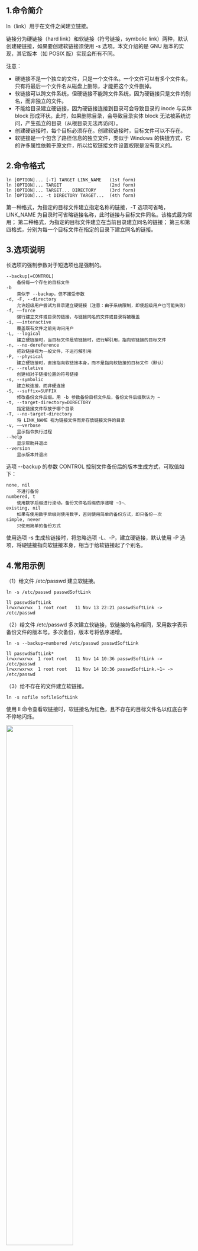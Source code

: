 ## 1.命令简介
ln（link）用于在文件之间建立链接。

链接分为硬链接（hard link）和软链接（符号链接，symbolic link）两种，默认创建硬链接，如果要创建软链接须使用 -s 选项。本文介绍的是 GNU 版本的实现，其它版本（如 POSIX 版）实现会所有不同。

注意：
- 硬链接不是一个独立的文件，只是一个文件名。一个文件可以有多个文件名，只有将最后一个文件名从磁盘上删除，才能把这个文件删掉。
- 软链接可以跨文件系统，但硬链接不能跨文件系统，因为硬链接只是文件的别名，而非独立的文件。
- 不能给目录建立硬链接，因为硬链接连接到目录可会导致目录的 inode 与实体 block 形成环状。此时，如果删除目录，会导致目录实体 block 无法被系统访问，产生孤立的目录（从根目录无法再访问）。
- 创建硬链接时，每个目标必须存在。创建软链接时，目标文件可以不存在。
- 软链接是一个包含了路径信息的独立文件，类似于 Windows 的快捷方式，它的许多属性依赖于原文件，所以给软链接文件设置权限是没有意义的。

## 2.命令格式
```shell
ln [OPTION]... [-T] TARGET LINK_NAME   (1st form)
ln [OPTION]... TARGET                  (2nd form)
ln [OPTION]... TARGET... DIRECTORY     (3rd form)
ln [OPTION]... -t DIRECTORY TARGET...  (4th form)
```
第一种格式，为指定的目标文件建立指定名称的链接，-T 选项可省略，LINK_NAME 为目录时可省略链接名称，此时链接与目标文件同名。该格式最为常用；
第二种格式，为指定的目标文件建立在当前目录建立同名的链接；
第三和第四格式，分别为每一个目标文件在指定的目录下建立同名的链接。

## 3.选项说明
长选项的强制参数对于短选项也是强制的。
```
--backup[=CONTROL]
	备份每一个存在的目标文件
-b
	类似于 --backup，但不接受参数
-d, -F, --directory
	允许超级用户尝试为目录建立硬链接（注意：由于系统限制，即使超级用户也可能失败）
-f, ——force
	强行建立文件或目录的链接，与链接同名的文件或目录将被覆盖
-i, ——interactive
	覆盖既有文件之前先询问用户
-L, --logical
	建立硬链接时，当目标文件是软链接时，进行解引用，指向软链接的目标文件
-n, --no-dereference
	把软链接视为一般文件，不进行解引用
-P, --physical
	建立硬链接时，直接指向软链接本身，而不是指向软链接的目标文件（默认）
-r, --relative
	创建相对于链接位置的符号链接
-s, --symbolic
	建立软连接，而非硬连接
-S, --suffix=SUFFIX
	修改备份文件后缀。用 -b 参数备份目标文件后，备份文件后缀默认为 ~
-t, --target-directory=DIRECTORY
	指定链接文件存放于哪个目录
-T, --no-target-directory
	将 LINK_NAME 视为链接文件而非存放链接文件的目录
-v, ——verbose
	显示指令执行过程
--help
	显示帮助并退出
--version
	显示版本并退出
```
选项 --backup 的参数 CONTROL 控制文件备份后的版本生成方式，可取值如下：
```
none, nil
	不进行备份
numbered, t
	使用数字后缀进行滚动。备份文件名后缀依序递增 ~1~、
existing, nil
	如果有使用数字后缀则使用数字，否则使用简单的备份方式，即只备份一次
simple, never
	只使用简单的备份方式
```
使用选项 -s 生成软链接时，将忽略选项 -L、-P，建立硬链接，默认使用 -P 选项，将硬链接指向软链接本身，相当于给软链接起了个别名。

## 4.常用示例
（1）给文件 /etc/passwd 建立软链接。
```shell
ln -s /etc/passwd passwdSoftLink

ll passwdSoftLink
lrwxrwxrwx  1 root root   11 Nov 13 22:21 passwdSoftLink -> /etc/passwd
```

（2）给文件 /etc/passwd 多次建立软链接，软链接的名称相同，采用数字表示备份文件的版本号。多次备份，版本号将依序递增。
```shell
ln -s --backup=numbered /etc/passwd passwdSoftLink

ll passwdSoftLink*
lrwxrwxrwx  1 root root   11 Nov 14 10:36 passwdSoftLink -> /etc/passwd
lrwxrwxrwx  1 root root   11 Nov 14 10:36 passwdSoftLink.~1~ -> /etc/passwd
```

（3）给不存在的文件建立软链接。
```shell
ln -s nofile nofileSoftLink
```
使用 ll 命令查看软链接时，软链接名为红色，且不存在的目标文件名以红底白字不停地闪烁。

<img src=https://img-blog.csdnimg.cn/20191114125309155.gif width=60%/>

向软链接 nofileSoftLink 写入内容后保存，将会生成文件 nofile。

（4）给 /etc/passwd 建立硬链接。
```shell
ln /etc/passwd passwdHardLink

ll -i /etc/passwd passwdHardLink
787795 -rw-r--r-- 2 root root 1552 Jan  4  2019 /etc/passwd
787795 -rw-r--r-- 2 root root 1552 Jan  4  2019 passwdHardLink
```
使用 ll 命令查看两个文件时，第一列 inode 号相同，且第三列硬链接数为 2，表示有两个文件名指向文件的数据实体。

（5）给 /etc/passwd 建立同名的软链接且软链接放在当前目录。即使用第三和第四种命令格式为文件建立链接。
```shell
ln -s /etc/passwd .

# 或
ln -s -t . /etc/passwd

# 查看
ll passwd
lrwxrwxrwx  1 root root   11 Nov 14 10:43 passwd -> /etc/passwd
```
注意，书写目标文件时，路径要相对于目标目录，或者使用绝对路径，不然软链接无法指向目标文件。

（6）创建的链接文件有同名的文件时，强制覆盖，不进行备份。
```shell
ln -sf /etc/passwd passwdSoftLink
```

（7）修改软链接指向新的目标文件。将软链接 passwdSoftLink 指向 /usr/bin/passwd，重新建立软链接，强制覆盖原有的软链接 passwdSoftLink 即可。
```shell
ln -sf /usr/bin/passwd passwdSoftLink

ll passwdSoftLink
lrwxrwxrwx 1 root root 15 Nov 14 10:52 passwdSoftLink -> /usr/bin/passwd
```

---
## 参考文献
[ln(1) - Linux manual page - man7.org](http://man7.org/linux/man-pages/man1/ln.1.html)

<Vssue title="ln" />